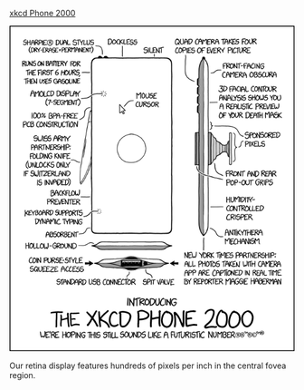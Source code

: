 [xkcd Phone 2000](https://xkcd.com/2000)

![xkcd Phone 2000](./random_comic.png)

Our retina display features hundreds of pixels per inch in the central fovea region.

